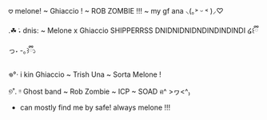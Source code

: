𖹭 melone! ~ Ghiaccio ! ~ ROB ZOMBIE !!! ~ my gf ana ⸜(｡˃ ᵕ ˂ )⸝♡

.☘︎ ݁˖ dnis:   ~ Melone x Ghiaccio SHIPPERRSS DNIDNIDNIDNDINDINDINDI ໒꒰ྀིっ˕ -｡꒱ྀི১

𖦹°‧ i kin Ghiaccio ~ Trish Una ~ Sorta Melone !

୭˚. ᵎᵎ Ghost band ~ Rob Zombie ~ ICP ~ SOAD ฅ^ >ヮ<^₎

- can mostly find me by safe! always melone !!!
